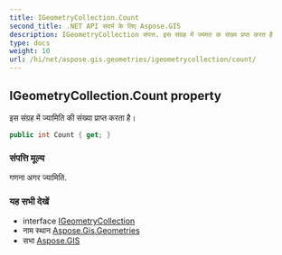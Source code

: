 ```yaml
---
title: IGeometryCollection.Count
second_title: .NET API संदर्भ के लिए Aspose.GIS
description: IGeometryCollection संपत्त. इस संग्रह में ज्यमत क संख्य प्रप्त करत है
type: docs
weight: 10
url: /hi/net/aspose.gis.geometries/igeometrycollection/count/
---
```

## IGeometryCollection.Count property

इस संग्रह में ज्यामिति की संख्या प्राप्त करता है।

```csharp
public int Count { get; }
```

### संपत्ति मूल्य

गणना अगर ज्यामिति.

### यह सभी देखें

* interface [IGeometryCollection](../)
* नाम स्थान [Aspose.Gis.Geometries](../../igeometrycollection/)
* सभा [Aspose.GIS](../../../)


